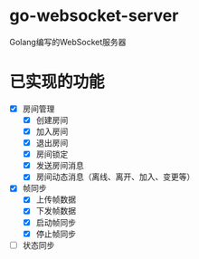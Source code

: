 # go-websocket-server
Golang编写的WebSocket服务器

# 已实现的功能
- [x] 房间管理
    - [x] 创建房间
    - [x] 加入房间
    - [x] 退出房间
    - [x] 房间锁定
    - [x] 发送房间消息
    - [x] 房间动态消息（离线、离开、加入、变更等）
- [x] 帧同步
    - [x] 上传帧数据
    - [x] 下发帧数据
    - [x] 启动帧同步
    - [x] 停止帧同步
- [ ] 状态同步